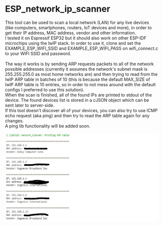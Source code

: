 # ESP_network_ip_scanner
This tool can be used to scan a local network (LAN) for any live devices (like computers, smartphones, routers, IoT devices and more), in order to get their IP address, MAC address, vendor and other information.\
I tested it on Espressif ESP32 but it should also work on other ESP-IDF microchips using the lwIP stack.
In order to use it, clone and set the EXAMPLE_ESP_WIFI_SSID and EXAMPLE_ESP_WIFI_PASS on wifi_connect.c to your WIFI SSID and password.\
\
The way it works is by sending ARP requests packets to all of the network possible addresses (currently it assumes the network's subnet mask is 255.255.255.0 as most home networks are) and then trying to read from the lwIP ARP table in batches of 10 (this is because the default MAX_SIZE of lwIP ARP table is 10 entries, so in order to not mess around with the default configs I preferred to use this solution).\
When the scan is finished, all of the found IPs are printed to stdout of the device. The found devices list is stored in a cJSON object which can be sent later to server-side.\
If this tool doesn't discover all of your devices, you can also try to use ICMP echo request (aka ping) and then try to read the ARP table again for any changes.\
A ping lib functionality will be added soon.\
\
![alt text](https://raw.githubusercontent.com/agentzex/ESP_network_ip_scanner/master/Capture.JPG)
